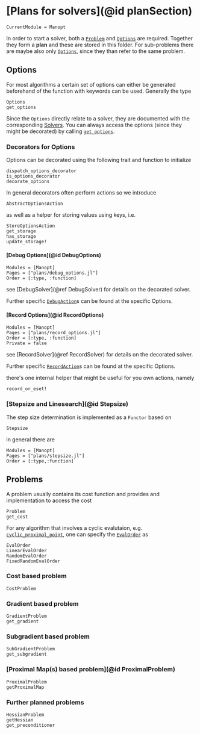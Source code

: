 # [Plans for solvers](@id planSection)

```@meta
CurrentModule = Manopt
```

In order to start a solver, both a [`Problem`](@ref) and [`Options`](@ref) are required.
Together they form a __plan__ and these are stored in this folder. For
sub-problems there are maybe also only [`Options`](@ref), since they than refer to the
same problem.

## Options

For most algorithms a certain set of options can either be
generated beforehand of the function with keywords can be used.
Generally the type

```@docs
Options
get_options
```

Since the `Options` directly relate to a solver, they are documented with the
corresponding [Solvers](@ref).
You can always access the options (since they
might be decorated) by calling [`get_options`](@ref).

### Decorators for Options

Options can be decorated using the following trait and function to initialize

```@docs
dispatch_options_decorator
is_options_decorator
decorate_options
```

In general decorators often perform actions so we introduce

```@docs
AbstractOptionsAction
```

as well as a helper for storing values using keys, i.e.

```@docs
StoreOptionsAction
get_storage
has_storage
update_storage!
```

#### [Debug Options](@id DebugOptions)

```@autodocs
Modules = [Manopt]
Pages = ["plans/debug_options.jl"]
Order = [:type, :function]
```

see [DebugSolver](@ref DebugSolver) for details on the decorated solver.

Further specific [`DebugAction`](@ref)s can be found at the specific Options.

#### [Record Options](@id RecordOptions)

```@autodocs
Modules = [Manopt]
Pages = ["plans/record_options.jl"]
Order = [:type, :function]
Private = false
```

see [RecordSolver](@ref RecordSolver) for details on the decorated solver.

Further specific [`RecordAction`](@ref)s can be found at the specific Options.

there's one internal helper that might be useful for you own actions, namely

```@docs
record_or_eset!
```

### [Stepsize and Linesearch](@id Stepsize)

The step size determination is implemented as a `Functor` based on

```@docs
Stepsize
```

in general there are

```@autodocs
Modules = [Manopt]
Pages = ["plans/stepsize.jl"]
Order = [:type,:function]
```

## Problems

A problem usually contains its cost function and provides and
implementation to access the cost

```@docs
Problem
get_cost
```

For any algorithm that involves a cyclic evalutaion, e.g.
[`cyclic_proximal_point`](@ref), one can specify the [`EvalOrder`](@ref) as

```@docs
EvalOrder
LinearEvalOrder
RandomEvalOrder
FixedRandomEvalOrder
```

### Cost based problem

```@docs
CostProblem
```

### Gradient based problem

```@docs
GradientProblem
get_gradient
```

### Subgradient based problem

```@docs
SubGradientProblem
get_subgradient
```

### [Proximal Map(s) based problem](@id ProximalProblem)

```@docs
ProximalProblem
getProximalMap
```

### Further planned problems

```@docs
HessianProblem
getHessian
get_preconditioner
```
